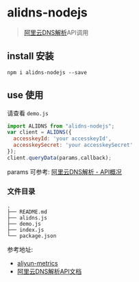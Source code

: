 # alidns-nodejs

> [阿里云DNS解析](https://help.aliyun.com/document_detail/29739.html?spm=a2c4g.11186623.6.584.ImKuzk)API调用

## install 安装
```shell
npm i alidns-nodejs --save
```

## use 使用

请查看 `demo.js`
``` javascript
import ALIDNS from "alidns-nodejs";
var client = ALIDNS({
  accesskeyId: 'your accesskeyId',
  accesskeySecret: 'your accesskeySecret'
});
client.queryData(params,callback);
```
params 可参考: [阿里云DNS解析 - API概况](https://help.aliyun.com/document_detail/29740.html?spm=a2c4g.11186623.6.585.QkQjtG)

### 文件目录
```
.
├── README.md
├── alidns.js
├── demo.js
├── index.js
└── package.json
```

参考地址: 
 - [aliyun-metrics](https://www.npmjs.com/package/aliyun-metrics)
- [阿里云DNS解析API文档](https://help.aliyun.com/document_detail/29739.html?spm=a2c4g.11186623.6.584.8Yriq8)

